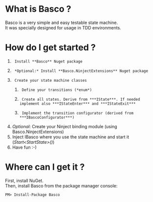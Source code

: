 What is Basco ?
===============
Basco is a very simple and easy testable state machine.  
It was specially designed for usage in TDD environments.

How do I get started ?
======================
1. 		Install **Basco** Nuget package
2. 		*Optional:* Install **Basco.NinjectExtensions** Nuget package
3. 		Create your state machine classes
	1. 		Define your transitions (*enum*)
	2. 		Create all states. Derive from ***IState***. If needed implement also ***IStateEnter*** and ***IStateExit***
	3. 		Implement the transition configurator (derived from ***IBascoConfigurator***)
4. *Optional*: Create your Ninject binding module (using Basco.NinjectExtensions)
5. Inject IBasco where you use the state machine and start it (*Start<StartState\>()*)
6. Have fun :-)   

Where can I get it ?
====================
First, install NuGet.  
Then, install Basco from the package manager console:

`PM> Install-Package Basco`  

